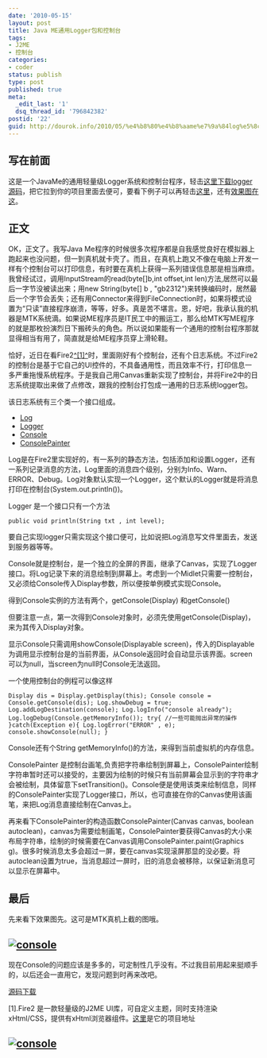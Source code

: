 ```yaml
---
date: '2010-05-15'
layout: post
title: Java ME通用Logger包和控制台
tags:
- J2ME
- 控制台
categories:
- coder
status: publish
type: post
published: true
meta:
  _edit_last: '1'
  dsq_thread_id: '796842382'
postid: '22'
guid: http://dourok.info/2010/05/%e4%b8%80%e4%b8%aame%e7%9a%84log%e5%8c%85/
---
```

写在前面
--------

这是一个JavaMe的通用轻量级Logger系统和控制台程序，轻击[这里下载logger源码](#source)，把它拉到你的项目里面去便可，要看下例子可以再轻击[这里](#example)，还有[效果图在这](#image)。

正文
----

OK，正文了。我写Java
Me程序的时候很多次程序都是自我感觉良好在模拟器上跑起来也没问题，但一到真机就卡壳了。而且，在真机上跑又不像在电脑上开发一样有个控制台可以打印信息，有时要在真机上获得一系列错误信息那是相当麻烦。我曾经试过，调用InputStream的read(byte[]b,int
offset,int len)方法,居然可以最后一字节没被读出来；用new String(byte[] b ,
"gb2312")来转换编码时，居然最后一个字节会丢失；还有用Connector来得到FileConnection时，如果将模式设置为“只读”直接程序崩溃，等等，好多。真是苦不堪言。恩，好吧，我承认我的机器是MTK系统滴。如果说ME程序员是IT民工中的搬运工，那么给MTK写ME程序的就是那枚扮演烈日下搬砖头的角色。所以说如果能有一个通用的控制台程序那就显得相当有用了，简直就是给ME程序员穿上滑轮鞋。

恰好，近日在看Fire2[^[1]^](#fire2)时，里面刚好有个控制台，还有个日志系统。不过Fire2的控制台是基于它自己的UI控件的，不具备通用性，而且效率不行，打印信息一多严重拖慢系统程序。于是我自己用Canvas重新实现了控制台，并将Fire2中的日志系统提取出来做了点修改，跟我的控制台打包成一通用的日志系统logger包。

该日志系统有三个类一个接口组成。

-   [Log](#Log)
-   [Logger](#Logger)
-   [Console](#Console)
-   [ConsolePainter](#ConsolePainter)

Log是在Fire2里实现好的，有一系列的静态方法，包括添加和设置Logger，还有一系列记录消息的方法，Log里面的消息四个级别，分别为Info、Warn、ERROR、Debug。Log对象默认实现一个Logger，这个默认的Logger就是将消息打印在控制台(System.out.println())。

Logger 是一个接口只有一个方法

    public void println(String txt , int level);

要自己实现logger只需实现这个接口便可，比如说把Log消息写文件里面去，发送到服务器等等。

Console就是控制台，是一个独立的全屏的界面，继承了Canvas，实现了Logger接口。将Log记录下来的消息绘制到屏幕上。考虑到一个Midlet只需要一控制台，又必须给Console传入Display参数，所以便按单例模式实现Console。

得到Console实例的方法有两个，getConsole(Display) 和getConsole()

但要注意一点，第一次得到Console对象时，必须先使用getConsole(Display)，来为其传入Display对象。

显示Console只需调用showConsole(Displayable
screen)，传入的Displayable为调用显示控制台是的当前界面，从Console返回时会自动显示该界面。screen可以为null，当screen为null时Console无法返回。

一个使用控制台的例程可以像这样

    Display dis = Display.getDisplay(this); Console console = Console.getConsole(dis); Log.showDebug = true; Log.addLogDestination(console); Log.logInfo("console already"); Log.logDebug(Console.getMemoryInfo()); try{ //一些可能抛出异常的操作 }catch(Exception e){ Log.logError("ERROR" , e); console.showConsole(null); }

Console还有个String getMemoryInfo()的方法，来得到当前虚拟机的内存信息。

ConsolePainter
是控制台画笔,负责把字符串绘制到屏幕上，ConsolePainter绘制字符串暂时还可以接受的，主要因为绘制的时候只有当前屏幕会显示到的字符串才会被绘制，具体留意下setTransition()。Console便是使用该类来绘制信息，同样的ConsolePainter实现了Logger接口，所以，也可直接在你的Canvas使用该画笔，来把Log消息直接绘制在Canvas上。

再来看下ConsolePainter的构造函数ConsolePainter(Canvas canvas, boolean
autoclean)，canvas为需要绘制画笔，ConsolePainter要获得Canvas的大小来布局字符串，绘制的时候需要在Canvas调用ConsolePainter.paint(Graphics
g)。很多时候消息太多会超过一屏，要在canvas实现滚屏那显的没必要。将autoclean设置为true，当消息超过一屏时，旧的消息会被移除，以保证新消息可以显示在屏幕中。

最后
----

先来看下效果图先。这可是MTK真机上截的图哦。

[![](http://dourok.info/wp-content/uploads/2010/05/console-e1274319179862-225x300.png "console")](http://dourok.info/wp-content/uploads/2010/05/console.png)
------------------------------------------------------------------------------------------------------------------------------------------------------------

现在Console的问题应该是多多的，可定制性几乎没有。不过我目前用起来挺顺手的，以后还会一直用它，发现问题到时再来改吧。

[源码下载](http://dourok.info/wp-content/uploads/2010/05/logger.zip)

[1].Fire2 是一款轻量级的J2ME
UI库，可自定义主题，同时支持渲染xHtml/CSS，提供有xHtml浏览器组件。[这里](http://sourceforge.net/projects/fire-j2me/)是它的项目地址

[![](http://dourok.info/wp-content/uploads/2010/05/console-e1274319179862-225x300.png "console")](http://dourok.info/wp-content/uploads/2010/05/console.png)
------------------------------------------------------------------------------------------------------------------------------------------------------------
